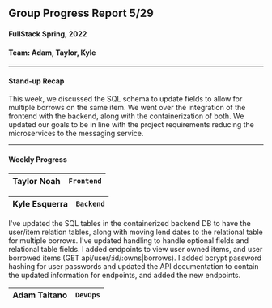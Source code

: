 ## Group Progress Report 5/29
#### FullStack Spring, 2022

#### Team: Adam, Taylor, Kyle

---

#### Stand-up Recap

This week, we discussed the SQL schema to update fields to allow for multiple borrows on the same item. We went over the integration of the frontend with the backend, along with the containerization of both. We updated our goals to be in line with the project requirements reducing the microservices to the messaging service.

---

#### Weekly Progress

| Taylor Noah | `Frontend` |
| -- | -- |



| Kyle Esquerra | `Backend` | 
| -- | -- |

I've updated the SQL tables in the containerized backend DB to have the user/item relation tables, along with moving lend dates to the relational table for multiple borrows.
I've updated handling to handle optional fields and relational table fields. I added endpoints to view user owned items, and user borrowed items (GET api/user/:id/:owns|borrows). 
I added bcrypt password hashing for user passwords and updated the API documentation to contain the updated information for endpoints, and added the new endpoints.


| Adam Taitano | `DevOps` | 
| -- | -- |

